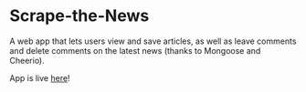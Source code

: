 # Scrape-the-News

A web app that lets users view and save articles, as well as leave comments and delete comments on the latest news (thanks to Mongoose and Cheerio).

App is live [here](https://agile-earth-52779.herokuapp.com/)!
